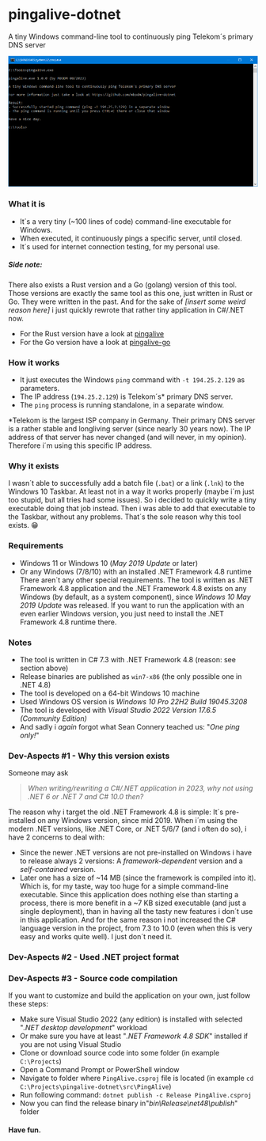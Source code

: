 # pingalive-dotnet
A tiny Windows command-line tool to continuously ping Telekom´s primary DNS server

![Screenshot](screenshot.png)

### What it is
- It´s a very tiny (~100 lines of code) command-line executable for Windows.
- When executed, it continuously pings a specific server, until closed.
- It´s used for internet connection testing, for my personal use.

##### Side note:
There also exists a Rust version and a Go (golang) version of this tool. Those versions are exactly the same tool as this one, just written in Rust or Go. They were written in the past. And for the sake of _[insert some weird reason here]_ i just quickly rewrote that rather tiny application in C#/.NET now.
- For the Rust version have a look at [pingalive](https://github.com/mbodm/pingalive)
- For the Go version have a look at [pingalive-go](https://github.com/mbodm/pingalive-go)

### How it works
- It just executes the Windows `ping` command with `-t 194.25.2.129` as parameters.
- The IP address (`194.25.2.129`) is Telekom´s* primary DNS server.
- The `ping` process is running standalone, in a separate window.

*Telekom is the largest ISP company in Germany. Their primary DNS server is a rather stable and longliving server (since nearly 30 years now). The IP address of that server has never changed (and will never, in my opinion). Therefore i´m using this specific IP address.

### Why it exists
I wasn´t able to successfully add a batch file (`.bat`) or a link (`.lnk`) to the Windows 10 Taskbar. At least not in a way it works properly (maybe i´m just too stupid, but all tries had some issues). So i decided to quickly write a tiny executable doing that job instead. Then i was able to add that executable to the Taskbar, without any problems. That´s the sole reason why this tool exists. :grin:

### Requirements
- Windows 11 or Windows 10 (_May 2019 Update_ or later)
- Or any Windows (7/8/10) with an installed .NET Framework 4.8 runtime
There aren´t any other special requirements. The tool is written as .NET Framework 4.8 application and the .NET Framework 4.8 exists on any Windows (by default, as a system component), since _Windows 10 May 2019 Update_ was released. If you want to run the application with an even earlier Windows version, you just need to install the .NET Framework 4.8 runtime there.

### Notes
- The tool is written in C# 7.3 with .NET Framework 4.8 (reason: see section above)
- Release binaries are published as `win7-x86` (the only possible one in .NET 4.8)
- The tool is developed on a 64-bit Windows 10 machine
- Used Windows OS version is _Windows 10 Pro 22H2 Build 19045.3208_
- The tool is developed with _Visual Studio 2022 Version 17.6.5 (Community Edition)_
- And sadly i *again* forgot what Sean Connery teached us: "_One ping only!_"

### Dev-Aspects #1 - Why this version exists
Someone may ask

> _When writing/rewriting a C#/.NET application in 2023, why not using .NET 6 or .NET 7 and C# 10.0 then?_

The reason why i target the old .NET Framework 4.8 is simple: It´s pre-installed on any Windows version, since mid 2019. When i´m using the modern .NET versions, like .NET Core, or .NET 5/6/7 (and i often do so), i have 2 concerns to deal with:
- Since the newer .NET versions are not pre-installed on Windows i have to release always 2 versions: A _framework-dependent_ version and a _self-contained_ version.
- Later one has a size of ~14 MB (since the framework is compiled into it). Which is, for my taste, way too huge for a simple command-line executable.
Since this application does nothing else than starting a process, there is more benefit in a ~7 KB sized executable (and just a single deployment), than in having all the tasty new features i don´t use in this application. And for the same reason i not increased the C# language version in the project, from 7.3 to 10.0 (even when this is very easy and works quite well). I just don´t need it.

### Dev-Aspects #2 - Used .NET project format

### Dev-Aspects #3 - Source code compilation
If you want to customize and build the application on your own, just follow these steps:
- Make sure Visual Studio 2022 (any edition) is installed with selected "_.NET desktop development_" workload
- Or make sure you have at least "_.NET Framework 4.8 SDK_" installed if you are not using Visual Studio
- Clone or download source code into some folder (in example `C:\Projects`)
- Open a Command Prompt or PowerShell window
- Navigate to folder where `PingAlive.csproj` file is located (in example `cd C:\Projects\pingalive-dotnet\src\PingAlive`)
- Run following command: `dotnet publish -c Release PingAlive.csproj`
- Now you can find the release binary in"_bin\Release\net48\publish_" folder

#### Have fun.
